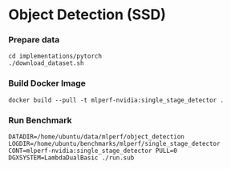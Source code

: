 # Object Detection (SSD)

### Prepare data

```
cd implementations/pytorch
./download_dataset.sh
```

### Build Docker Image

```
docker build --pull -t mlperf-nvidia:single_stage_detector .
```


### Run Benchmark

```
DATADIR=/home/ubuntu/data/mlperf/object_detection LOGDIR=/home/ubuntu/benchmarks/mlperf/single_stage_detector CONT=mlperf-nvidia:single_stage_detector PULL=0 DGXSYSTEM=LambdaDualBasic ./run.sub
```
